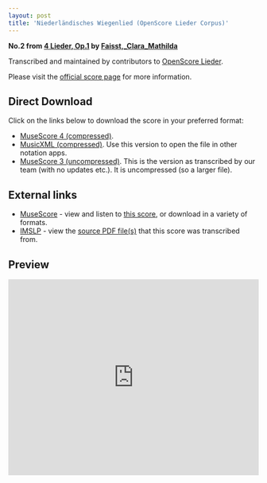 ```yaml
---
layout: post
title: 'Niederländisches Wiegenlied (OpenScore Lieder Corpus)'
---
```


__No.2 from [4 Lieder, Op.1](https://fourscoreandmore.org/openscore/lieder/Faisst,_Clara_Mathilda/4_Lieder,_Op.1/) by [Faisst,_Clara_Mathilda](https://fourscoreandmore.org/openscore/lieder/Faisst,_Clara_Mathilda)__

Transcribed and maintained by contributors to [OpenScore Lieder].

Please visit the [official score page] for more information.

[official score page]: https://musescore.com/openscore-lieder-corpus/scores/6260377
[OpenScore Lieder]: https://musescore.com/openscore-lieder-corpus

## Direct Download

Click on the links below to download the score in your preferred format:
- [MuseScore 4 (compressed)](https://github.com/openscore/lieder/blob/main/scores/Faisst,_Clara_Mathilda/4_Lieder,_Op.1/2_Niederländisches_Wiegenlied/lc6260377.mscz?raw=true).
- [MusicXML (compressed)](https://github.com/openscore/lieder/blob/main/scores/Faisst,_Clara_Mathilda/4_Lieder,_Op.1/2_Niederländisches_Wiegenlied/lc6260377.mxl?raw=true). Use this version to open the file in other notation apps.
- [MuseScore 3 (uncompressed)](https://github.com/openscore/lieder/blob/main/scores/Faisst,_Clara_Mathilda/4_Lieder,_Op.1/2_Niederländisches_Wiegenlied/lc6260377.mscx?raw=true). This is the version as transcribed by our team (with no updates etc.). It is uncompressed (so a larger file).

## External links

- [MuseScore] - view and listen to [this score][MuseScore], or download in a variety of formats.
- [IMSLP] - view the [source PDF file(s)][IMSLP] that this score was transcribed from.

[MuseScore]: https://musescore.com/score/6260377
[IMSLP]: https://imslp.org/wiki/Special:ReverseLookup/621593

## Preview

<iframe width="100%" height="394" src="https://musescore.com/openscore-lieder-corpus/scores/6260377/embed" frameborder="0" allowfullscreen allow="autoplay; fullscreen"></iframe>
